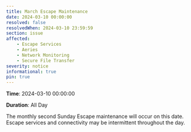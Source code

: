 ```yaml
---
title: March Escape Maintenance 
date: 2024-03-10 00:00:00
resolved: false
resolvedWhen: 2024-03-10 23:59:59
section: issue
affected:
    - Escape Services
    - Aeries
    - Network Monitoring
    - Secure File Transfer
severity: notice
informational: true
pin: true
---
```


**Time**: 2024-03-10 00:00:00

**Duration**: All Day

The monthly second Sunday Escape maintenance will occur on this date. Escape services and connectivity may be intermittent throughout the day.

